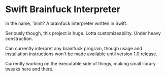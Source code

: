 # Swift Brainfuck Interpreter

In the name, 'innit? A brainfuck interpreter written in Swift.

Seriously though, this project is huge. Lotta customizeability. Under heavy construction.

Can currently interpret any brainfuck program, though usage and installation instructions won't be made available until version 1.0 release.

Currently working on the executable side of things, making small library tweaks here and there.
